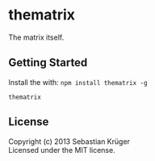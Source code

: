 # thematrix

The matrix itself.

## Getting Started
Install the with: `npm install thematrix -g`

```shell
thematrix
```

## License
Copyright (c) 2013 Sebastian Krüger  
Licensed under the MIT license.
